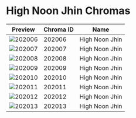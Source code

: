 # High Noon Jhin Chromas

| Preview | Chroma ID | Name |
|---------|-----------|------|
| ![202006](https://raw.communitydragon.org/latest/plugins/rcp-be-lol-game-data/global/default/v1/champion-chroma-images/202/202006.png) | 202006 | High Noon Jhin |
| ![202007](https://raw.communitydragon.org/latest/plugins/rcp-be-lol-game-data/global/default/v1/champion-chroma-images/202/202007.png) | 202007 | High Noon Jhin |
| ![202008](https://raw.communitydragon.org/latest/plugins/rcp-be-lol-game-data/global/default/v1/champion-chroma-images/202/202008.png) | 202008 | High Noon Jhin |
| ![202009](https://raw.communitydragon.org/latest/plugins/rcp-be-lol-game-data/global/default/v1/champion-chroma-images/202/202009.png) | 202009 | High Noon Jhin |
| ![202010](https://raw.communitydragon.org/latest/plugins/rcp-be-lol-game-data/global/default/v1/champion-chroma-images/202/202010.png) | 202010 | High Noon Jhin |
| ![202011](https://raw.communitydragon.org/latest/plugins/rcp-be-lol-game-data/global/default/v1/champion-chroma-images/202/202011.png) | 202011 | High Noon Jhin |
| ![202012](https://raw.communitydragon.org/latest/plugins/rcp-be-lol-game-data/global/default/v1/champion-chroma-images/202/202012.png) | 202012 | High Noon Jhin |
| ![202013](https://raw.communitydragon.org/latest/plugins/rcp-be-lol-game-data/global/default/v1/champion-chroma-images/202/202013.png) | 202013 | High Noon Jhin |